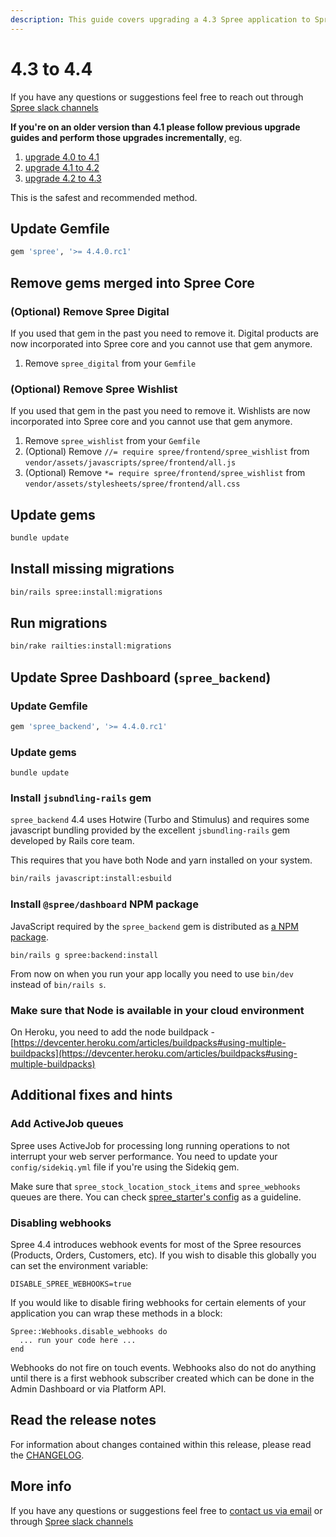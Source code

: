 ```yaml
---
description: This guide covers upgrading a 4.3 Spree application to Spree 4.4.
---
```


# 4.3 to 4.4

If you have any questions or suggestions feel free to reach out through [Spree slack channels](http://slack.spreecommerce.org)

**If you're on an older version than 4.1 please follow previous upgrade guides and perform those upgrades incrementally**, eg.

1. [upgrade 4.0 to 4.1](four-dot-oh-to-four-dot-one.md)
2. [upgrade 4.1 to 4.2](four-dot-one-to-four-dot-two.md)
3. [upgrade 4.2 to 4.3](fout-dot-two-to-four-dot-three.md)

This is the safest and recommended method.

## Update Gemfile

```ruby
gem 'spree', '>= 4.4.0.rc1'
```

## Remove gems merged into Spree Core

### (Optional) Remove Spree Digital

If you used that gem in the past you need to remove it. Digital products are now incorporated into Spree core and you cannot use that gem anymore.

1. Remove `spree_digital` from your `Gemfile`

### (Optional) Remove Spree Wishlist

If you used that gem in the past you need to remove it. Wishlists are now incorporated into Spree core and you cannot use that gem anymore.

1. Remove `spree_wishlist` from your `Gemfile`
2. (Optional) Remove `//= require spree/frontend/spree_wishlist` from `vendor/assets/javascripts/spree/frontend/all.js`
3. (Optional) Remove `*= require spree/frontend/spree_wishlist` from `vendor/assets/stylesheets/spree/frontend/all.css`

## Update gems

```bash
bundle update
```

## Install missing migrations

```bash
bin/rails spree:install:migrations
```

## Run migrations

```bash
bin/rake railties:install:migrations
```

## Update Spree Dashboard (`spree_backend`)

### Update Gemfile

```ruby
gem 'spree_backend', '>= 4.4.0.rc1'
```

### Update gems

```shell
bundle update
```

### Install `jsubndling-rails` gem

`spree_backend` 4.4 uses Hotwire (Turbo and Stimulus) and requires some javascript bundling provided by the excellent `jsbundling-rails` gem developed by Rails core team.

This requires that you have both Node and yarn installed on your system.

```bash
bin/rails javascript:install:esbuild
```

### Install `@spree/dashboard` NPM package

JavaScript required by the `spree_backend` gem is distributed as [a NPM package](https://www.npmjs.com/package/@spree/dashboard).

```
bin/rails g spree:backend:install
```

From now on when you run your app locally you need to use `bin/dev` instead of `bin/rails s`.

### Make sure that Node is available in your cloud environment

On Heroku, you need to add the node buildpack - [https://devcenter.heroku.com/articles/buildpacks#using-multiple-buildpacks](https://devcenter.heroku.com/articles/buildpacks#using-multiple-buildpacks)

## Additional fixes and hints

### Add ActiveJob queues

Spree uses ActiveJob for processing long running operations to not interrupt your web server performance. You need to update your `config/sidekiq.yml` file if you're using the Sidekiq gem.

Make sure that `spree_stock_location_stock_items` and `spree_webhooks` queues are there. You can check [spree\_starter's config](https://github.com/spree/spree\_starter/blob/main/config/sidekiq.yml) as a guideline.

### Disabling webhooks

Spree 4.4 introduces webhook events for most of the Spree resources (Products, Orders, Customers, etc). If you wish to disable this globally you can set the environment variable:

```
DISABLE_SPREE_WEBHOOKS=true
```

If you would like to disable firing webhooks for certain elements of your application you can wrap these methods in a block:

```
Spree::Webhooks.disable_webhooks do
  ... run your code here ...
end
```

Webhooks do not fire on touch events. Webhooks also do not do anything until there is a first webhook subscriber created which can be done in the Admin Dashboard or via Platform API.

## Read the release notes

For information about changes contained within this release, please read the [CHANGELOG](https://github.com/spree/spree/blob/master/CHANGELOG.md).

## More info

If you have any questions or suggestions feel free to [contact us via email](https://spreecommerce.org/contact) or through [Spree slack channels](http://slack.spreecommerce.org)
